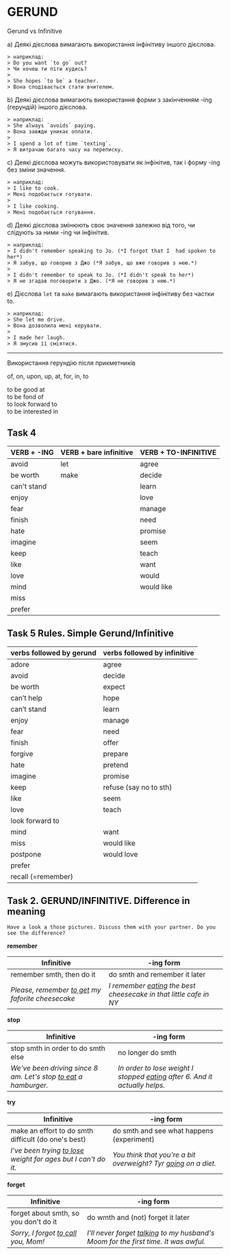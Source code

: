 ﻿# GERUND 

Gerund vs Infinitive

a) Деякі дієслова вимагають використання інфінітиву іншого дієслова.

    > наприклад:  
    > Do you want `to go` out?  
    > Чи хочеш ти піти кудись?  
    >   
    > She hopes `to be` a teacher.  
    > Вона сподівається стати вчителем.  

b) Деякі дієслова вимагають використання форми з закінченням -ing (герундій) іншого дієслова.

    > наприклад:  
    > She always `avoids` paying.  
    > Вона завжди уникає оплати.  
    >   
    > I spend a lot of time `texting`.  
    > Я витрачаю багато часу на переписку.  

c) Деякі дієслова можуть використовувати як інфінітив, так і форму -ing без зміни значення.

    > наприклад:  
    > I like to cook.  
    > Мені подобається готувати.  
    >   
    > I like cooking.  
    > Мені подобається готування.  

d) Деякі дієслова змінюють своє значення залежно від того, чи слідують за ними -ing чи інфінітив.

    > наприклад:  
    > I didn't remember speaking to Jo. (*I forgot that I  had spoken to her*)   
    > Я забув, що говорив з Джо (*Я забув, що вже говорив з нею.*)  
    >   
    > I didn't remember to speak to Jo. (*I didn't speak to her*)  
    > Я не згадав поговорити з Джо. (*Я не говорив з нею.*)  

e) Дієслова `let` та `make` вимагають використання інфінітиву без частки to.  

    > наприклад:  
    > She let me drive.  
    > Вона дозволила мені керувати.  
    >   
    > I made her laugh.  
    > Я змусив її сміятися.  

---

Використання герундію після прикметників

of, on, upon, up, at, for, in, to

to be good at  
to be fond of  
to look forward to  
to be interested in  

## Task 4 

| VERB + -ING | VERB + bare infinitive | VERB + TO-INFINITIVE |
| --- | --- | --- |
| avoid       | let  | agree |
| be worth    | make | decide |
| can't stand |      | learn |
| enjoy       |      | love |
| fear        |      | manage |
| finish      |      | need |
| hate        |      | promise |
| imagine     |      | seem |
| keep        |      | teach |
| like        |      | want |
| love        |      | would |
| mind        |      | would like |
| miss        |      |  |
| prefer      |      |  |

## Task 5 Rules. Simple Gerund/Infinitive 

| verbs followed by gerund | verbs followed by infinitive |
| --- | --- |
| adore              | agree                  |
| avoid              | decide                 |
| be worth           | expect                 |
| can’t help         | hope                   |
| can’t stand        | learn                  |
| enjoy              | manage                 |
| fear               | need                   |
| finish             | offer                  |
| forgive            | prepare                |
| hate               | pretend                |
| imagine            | promise                |
| keep               | refuse (say no to sth) |
| like               | seem                   |
| love               | teach                  |
| look forward to    |                        |
| mind               | want                   |
| miss               | would like             |
| postpone           | would love             |
| prefer             |                        |
| recall (=remember) |                        |



## Task 2. GERUND/INFINITIVE. Difference in meaning 
`Have a look a those pictures. Discuss them with your partner. Do you see the difference?`

**remember**  

| Infinitive | -ing form |
| --- | --- |
| remember smth, then do it | do smth and remember it later |
| *Please, remember <u>to get</u> my faforite cheesecake* | *I remember <u>eating</u> the best cheesecake in that little cafe in NY* | 

**stop**

| Infinitive | -ing form |
| --- | --- |
| stop smth in order to do smth else | no longer do smth |
| *We've been driving since 8 am. Let's stop <u>to eat</u> a hamburger.* | *In order to lose weight I stopped <u>eating</u> after 6. And it actually helps.* | 

**try**  

| Infinitive | -ing form |
| --- | --- |
| make an effort to do smth difficult (do one's best) | do smth and see what happens (experiment) |
| *I've been trying <u>to lose</u> weight for ages but I can't do it.* | *You think that you're a bit overweight? Tyr <u>going</u> on a diet.* | 

**forget**  

| Infinitive | -ing form |
| --- | --- |
| forget about smth, so you don't do it | do wmth and (not) forget it later |
| *Sorry, I forgot <u>to call</u> you, Mom!* | *I'll never forget <u>talking</u> to my husband's Moom for the first time. It was awful.* | 